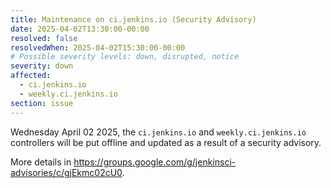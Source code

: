 ```yaml
---
title: Maintenance on ci.jenkins.io (Security Advisory)
date: 2025-04-02T13:30:00-00:00
resolved: false
resolvedWhen: 2025-04-02T15:30:00-00:00
# Possible severity levels: down, disrupted, notice
severity: down
affected:
  - ci.jenkins.io
  - weekly.ci.jenkins.io
section: issue
---
```

<!--
[Final Message]
The ci.jenkins.io controller is running with latest LTS 2.479.3 Core version.
The weekly.ci.jenkins.io controller is running with latest weekly 2.504  Core version.

[Initial message]
-->

Wednesday April 02 2025, the `ci.jenkins.io` and `weekly.ci.jenkins.io` controllers will be put offline and updated as a result of a security advisory.

More details in <https://groups.google.com/g/jenkinsci-advisories/c/gjEkmc02cU0>.
